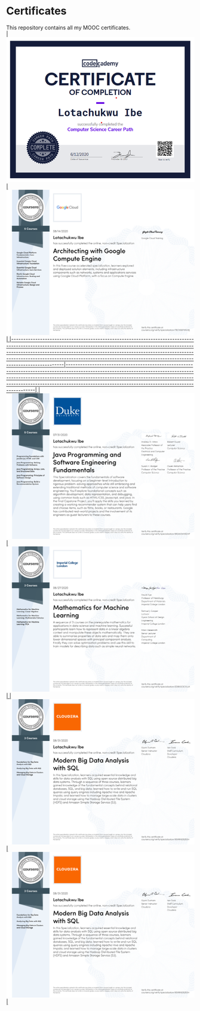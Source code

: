 # Certificates
This repository contains all my MOOC certificates.   
| <a href="https://github.com/LotaIbe/Certificates/blob/master/Lotachukwu%20Ibe%20_%20Codecademy.pdf"> <img src="https://github.com/LotaIbe/Certificates/blob/master/Specialization%20Certificates/images/Computer%20Science.png">                                                                                                             | <a href="https://github.com/LotaIbe/Certificates/blob/master/Specialization%20Certificates/Architecting%20with%20Google%20Compute%20Engine.pdf"> <img src="https://github.com/LotaIbe/Certificates/blob/master/Specialization%20Certificates/images/Architecting%20with%20Google%20Compute%20Engine.png"> |
|----------------------------------------------------------------------------------------------------------------------------------------------------------------------------------------------------------------------------------------------------------------------------------------------------------------------------------------------|-----------------------------------------------------------------------------------------------------------------------------------------------------------------------------------------------------------------------------------------------------------------------------------------------------------|
| <a href="https://github.com/LotaIbe/Certificates/blob/master/Specialization%20Certificates/Java%20Programming%20and%20Software%20Engineering%20Fundamentals.pdf">  <img src="https://github.com/LotaIbe/Certificates/blob/master/Specialization%20Certificates/images/Java%20Programming%20and%20Software%20Engineering%20Fundamentals.png"> | <a href="https://github.com/LotaIbe/Certificates/blob/master/Specialization%20Certificates/Mathematics%20for%20Machine%20Learning.pdf">  <img src = "https://github.com/LotaIbe/Certificates/blob/master/Specialization%20Certificates/images/Mathematics%20for%20Machine%20Learning.png">                |
| <a href="https://github.com/LotaIbe/Certificates/blob/master/Specialization%20Certificates/Modern%20Big%20Data%20Analysis%20with%20SQL.pdf">  <img src ="https://github.com/LotaIbe/Certificates/blob/master/Specialization%20Certificates/images/Modern%20Big%20Data%20Analysis%20with%20SQL.png">                                          | <a href="https://github.com/LotaIbe/Certificates/blob/master/Specialization%20Certificates/Modern%20Big%20Data%20Analysis%20with%20SQL.pdf">  <img src ="https://github.com/LotaIbe/Certificates/blob/master/Specialization%20Certificates/images/Modern%20Big%20Data%20Analysis%20with%20SQL.png">       |
 
 <!--
 ## Codecademy
 ### Computer Science Path
 <a href="https://github.com/LotaIbe/Certificates/blob/master/Lotachukwu%20Ibe%20_%20Codecademy.pdf"> <img src="https://github.com/LotaIbe/Certificates/blob/master/Specialization%20Certificates/images/Computer%20Science.png">
 
 ## Specializations
 ### Architecting with Google Compute Engine
 <a href="https://github.com/LotaIbe/Certificates/blob/master/Specialization%20Certificates/Architecting%20with%20Google%20Compute%20Engine.pdf"> <img src="https://github.com/LotaIbe/Certificates/blob/master/Specialization%20Certificates/images/Architecting%20with%20Google%20Compute%20Engine.png">
 
 ### Java Programming and Software Engineering Fundamentals
<a href="https://github.com/LotaIbe/Certificates/blob/master/Specialization%20Certificates/Java%20Programming%20and%20Software%20Engineering%20Fundamentals.pdf">  <img src="https://github.com/LotaIbe/Certificates/blob/master/Specialization%20Certificates/images/Java%20Programming%20and%20Software%20Engineering%20Fundamentals.png">
 
 ### Mathematics for Machine Learning
 <a href="https://github.com/LotaIbe/Certificates/blob/master/Specialization%20Certificates/Mathematics%20for%20Machine%20Learning.pdf">
 <img src = "https://github.com/LotaIbe/Certificates/blob/master/Specialization%20Certificates/images/Mathematics%20for%20Machine%20Learning.png">
 
 ### Modern Big Data Analysis with SQL
 <a href="https://github.com/LotaIbe/Certificates/blob/master/Specialization%20Certificates/Modern%20Big%20Data%20Analysis%20with%20SQL.pdf">
 <img src ="https://github.com/LotaIbe/Certificates/blob/master/Specialization%20Certificates/images/Modern%20Big%20Data%20Analysis%20with%20SQL.png">

### Statistics with R
<a href = "https://github.com/LotaIbe/Certificates/blob/master/Specialization%20Certificates/Statistics%20with%20R.pdf">
 <img src="https://github.com/LotaIbe/Certificates/blob/master/Specialization%20Certificates/images/Statistics%20with%20R.jpg"> 
 -->
